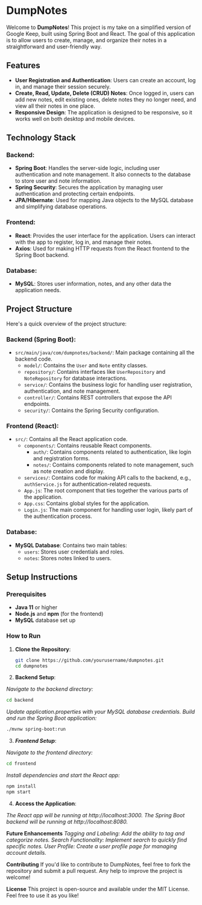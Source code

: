 # DumpNotes

Welcome to **DumpNotes**! This project is my take on a simplified version of Google Keep, built using Spring Boot and React. The goal of this application is to allow users to create, manage, and organize their notes in a straightforward and user-friendly way.

## Features

- **User Registration and Authentication**: Users can create an account, log in, and manage their session securely.
- **Create, Read, Update, Delete (CRUD) Notes**: Once logged in, users can add new notes, edit existing ones, delete notes they no longer need, and view all their notes in one place.
- **Responsive Design**: The application is designed to be responsive, so it works well on both desktop and mobile devices.

## Technology Stack

### Backend:
- **Spring Boot**: Handles the server-side logic, including user authentication and note management. It also connects to the database to store user and note information.
- **Spring Security**: Secures the application by managing user authentication and protecting certain endpoints.
- **JPA/Hibernate**: Used for mapping Java objects to the MySQL database and simplifying database operations.

### Frontend:
- **React**: Provides the user interface for the application. Users can interact with the app to register, log in, and manage their notes.
- **Axios**: Used for making HTTP requests from the React frontend to the Spring Boot backend.

### Database:
- **MySQL**: Stores user information, notes, and any other data the application needs.

## Project Structure

Here's a quick overview of the project structure:

### Backend (Spring Boot):
- `src/main/java/com/dumpnotes/backend/`: Main package containing all the backend code.
  - `model/`: Contains the `User` and `Note` entity classes.
  - `repository/`: Contains interfaces like `UserRepository` and `NoteRepository` for database interactions.
  - `service/`: Contains the business logic for handling user registration, authentication, and note management.
  - `controller/`: Contains REST controllers that expose the API endpoints.
  - `security/`: Contains the Spring Security configuration.

### Frontend (React):
- `src/`: Contains all the React application code.
  - `components/`: Contains reusable React components.
    - `auth/`: Contains components related to authentication, like login and registration forms.
    - `notes/`: Contains components related to note management, such as note creation and display.
  - `services/`: Contains code for making API calls to the backend, e.g., `authService.js` for authentication-related requests.
  - `App.js`: The root component that ties together the various parts of the application.
  - `App.css`: Contains global styles for the application.
  - `Login.js`: The main component for handling user login, likely part of the authentication process.

### Database:
- **MySQL Database**: Contains two main tables:
  - `users`: Stores user credentials and roles.
  - `notes`: Stores notes linked to users.

## Setup Instructions

### Prerequisites
- **Java 11** or higher
- **Node.js** and **npm** (for the frontend)
- **MySQL** database set up

### How to Run

1. **Clone the Repository**:
   ```bash
   git clone https://github.com/yourusername/dumpnotes.git
   cd dumpnotes
2. **Backend Setup**:

*Navigate to the backend directory:*
```bash
cd backend
```
*Update application.properties with your MySQL database credentials.*
*Build and run the Spring Boot application:*
```bash
./mvnw spring-boot:run
```
3. ***Frontend Setup***:

*Navigate to the frontend directory:*
```bash
cd frontend
```
*Install dependencies and start the React app:*
```bash
npm install
npm start
```
4. **Access the Application**:

*The React app will be running at http://localhost:3000.*
*The Spring Boot backend will be running at http://localhost:8080.*

**Future Enhancements**
*Tagging and Labeling: Add the ability to tag and categorize notes.*
*Search Functionality: Implement search to quickly find specific notes.*
*User Profile: Create a user profile page for managing account details.*

**Contributing**
If you'd like to contribute to DumpNotes, feel free to fork the repository and submit a pull request. Any help to improve the project is welcome!

**License**
This project is open-source and available under the MIT License. Feel free to use it as you like!
